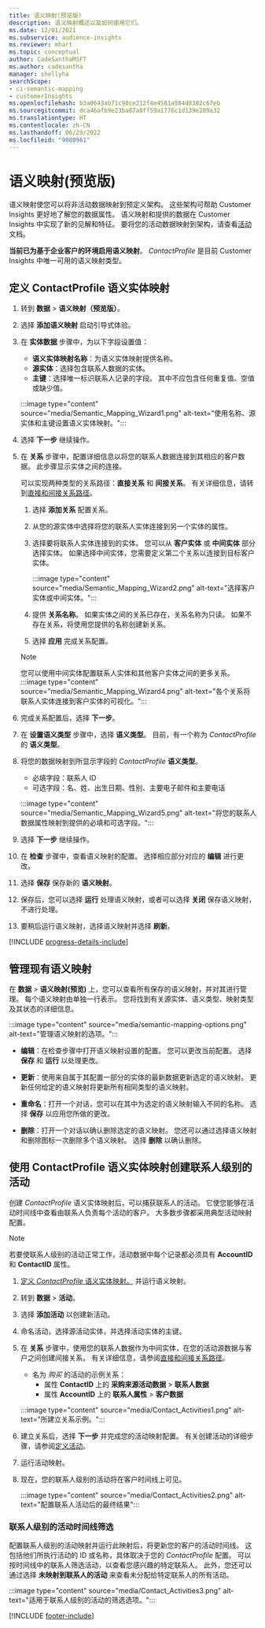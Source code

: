 ```yaml
---
title: 语义映射(预览版)
description: 语义映射概述以及如何使用它们。
ms.date: 12/01/2021
ms.subservice: audience-insights
ms.reviewer: mhart
ms.topic: conceptual
author: CadeSanthaMSFT
ms.author: cadesantha
manager: shellyha
searchScope:
- ci-semantic-mapping
- customerInsights
ms.openlocfilehash: b3a0643ab71c98ce212f4e4581a584d8382c67eb
ms.sourcegitcommit: dca46afb9e23ba87a0ff59a1776c1d139e209a32
ms.translationtype: HT
ms.contentlocale: zh-CN
ms.lasthandoff: 06/29/2022
ms.locfileid: "9080961"
---
```

# <a name="semantic-mappings-preview"></a>语义映射(预览版)

语义映射使您可以将非活动数据映射到预定义架构。 这些架构可帮助 Customer Insights 更好地了解您的数据属性。 语义映射和提供的数据在 Customer Insights 中实现了新的见解和特征。 要将您的活动数据映射到架构，请查看[活动](activities.md)文档。

**当前已为基于企业客户的环境启用语义映射**。 *ContactProfile* 是目前 Customer Insights 中唯一可用的语义映射类型。

## <a name="define-a-contactprofile-semantic-entity-mapping"></a>定义 ContactProfile 语义实体映射

1. 转到 **数据** > **语义映射（预览版）**。

1. 选择 **添加语义映射** 启动引导式体验。

1. 在 **实体数据** 步骤中，为以下字段设置值：

   - **语义实体映射名称**：为语义实体映射提供名称。
   - **源实体**：选择包含联系人数据的实体。
   - **主键**：选择唯一标识联系人记录的字段。 其中不应包含任何重复值、空值或缺少值。

   :::image type="content" source="media/Semantic_Mapping_Wizard1.png" alt-text="使用名称、源实体和主键设置语义实体映射。":::

1. 选择 **下一步** 继续操作。

1. 在 **关系** 步骤中，配置详细信息以将您的联系人数据连接到其相应的客户数据。 此步骤显示实体之间的连接。  

   可以实现两种类型的关系路径：**直接关系** 和 **间接关系**。 有关详细信息，请转到[直接和间接关系路径](relationships.md#relationship-paths)。

   1. 选择 **添加关系** 配置关系。
   1. 从您的源实体中选择将您的联系人实体连接到另一个实体的属性。
   1. 选择要将联系人实体连接到的实体。 您可以从 **客户实体** 或 **中间实体** 部分选择实体。 如果选择中间实体，您需要定义第二个关系以连接到目标客户实体。

      :::image type="content" source="media/Semantic_Mapping_Wizard2.png" alt-text="选择客户实体或中间实体。":::

   1. 提供 **关系名称**。 如果实体之间的关系已存在，关系名称为只读。 如果不存在关系，将使用您提供的名称创建新关系。
   1. 选择 **应用** 完成关系配置。

   > [!NOTE]
   > 您可以使用中间实体配置联系人实体和其他客户实体之间的更多关系。
   >  :::image type="content" source="media/Semantic_Mapping_Wizard4.png" alt-text="各个关系将联系人实体连接到客户实体的可视化。":::

1. 完成关系配置后，选择 **下一步**。

1. 在 **设置语义类型** 步骤中，选择 **语义类型**。 目前，有一个称为 *ContactProfile* 的 **语义类型**。

1. 将您的数据映射到所显示字段的 *ContactProfile* **语义类型**。
   - 必填字段：联系人 ID
   - 可选字段：名、姓、出生日期、性别、主要电子邮件和主要电话

   :::image type="content" source="media/Semantic_Mapping_Wizard5.png" alt-text="将您的联系人数据属性映射到提供的必填和可选字段。":::

1. 选择 **下一步** 继续操作。

1. 在 **检查** 步骤中，查看语义映射的配置。 选择相应部分对应的 **编辑** 进行更改。

1. 选择 **保存** 保存新的 **语义映射**。

1. 保存后，您可以选择 **运行** 处理语义映射，或者可以选择 **关闭** 保存语义映射，不进行处理。

1. 要稍后运行语义映射，选择语义映射并选择 **刷新**。

[!INCLUDE [progress-details-include](includes/progress-details-pane.md)]

## <a name="manage-existing-semantic-mappings"></a>管理现有语义映射

在 **数据** > **语义映射(预览)** 上，您可以查看所有保存的语义映射，并对其进行管理。 每个语义映射由单独一行表示。 您将找到有关源实体、语义类型、映射类型及其状态的详细信息。

:::image type="content" source="media/semantic-mapping-options.png" alt-text="管理语义映射的选项。":::

- **编辑**：在检查步骤中打开语义映射设置的配置。 您可以更改当前配置。 选择 **保存** 和 **运行** 以处理更改。

- **更新**：使用来自属于其配置一部分的实体的最新数据更新选定的语义映射。 更新任何给定的语义映射将更新所有相同类型的语义映射。

- **重命名**：打开一个对话，您可以在其中为选定的语义映射输入不同的名称。 选择 **保存** 以应用您所做的更改。

- **删除**：打开一个对话以确认删除选定的语义映射。 您还可以通过选择语义映射和删除图标一次删除多个语义映射。 选择 **删除** 以确认删除。

## <a name="use-a-contactprofile-semantic-entity-mapping-to-create-contact-level-activities"></a>使用 ContactProfile 语义实体映射创建联系人级别的活动

创建 *ContactProfile* 语义实体映射后，可以捕获联系人的活动。 它使您能够在活动时间线中查看由联系人负责每个活动的客户。 大多数步骤都采用典型活动映射配置。

   > [!NOTE]
   > 若要使联系人级别的活动正常工作，活动数据中每个记录都必须具有 **AccountID** 和 **ContactID** 属性。

1. [定义 *ContactProfile* 语义实体映射。](#define-a-contactprofile-semantic-entity-mapping) 并运行语义映射。

1. 转到 **数据** > **活动**。

1. 选择 **添加活动** 以创建新活动。

1. 命名活动，选择源活动实体，并选择活动实体的主键。

1. 在 **关系** 步骤中，使用您的联系人数据作为中间实体，在您的活动源数据与客户之间创建间接关系。 有关详细信息，请参阅[直接和间接关系路径](relationships.md#relationship-paths)。
   - 名为 *购买* 的活动的示例关系：
      - 属性 **ContactID** 上的 **采购来源活动数据** > **联系人数据**
      - 属性 **AccountID** 上的 **联系人属性** > **客户数据**

   :::image type="content" source="media/Contact_Activities1.png" alt-text="所建立关系示例。":::

1. 建立关系后，选择 **下一步** 并完成您的活动映射配置。 有关创建活动的详细步骤，请参阅[定义活动](activities.md)。

1. 运行活动映射。

1. 现在，您的联系人级别的活动将在客户时间线上可见。

   :::image type="content" source="media/Contact_Activities2.png" alt-text="配置联系人活动后的最终结果":::

### <a name="contact-level-activity-timeline-filtering"></a>联系人级别的活动时间线筛选

配置联系人级别的活动映射并运行此映射后，将更新您的客户的活动时间线。 这包括他们所执行活动的 ID 或名称，具体取决于您的 *ContactProfile* 配置。 可以按时间线中的联系人筛选活动，以查看您感兴趣的特定联系人。 此外，您还可以通过选择 **未映射到联系人的活动** 来查看未分配给特定联系人的所有活动。

   :::image type="content" source="media/Contact_Activities3.png" alt-text="适用于联系人级别的活动的筛选选项。":::

[!INCLUDE [footer-include](includes/footer-banner.md)]

